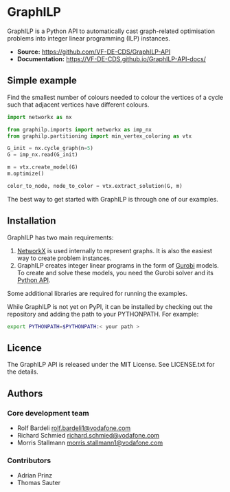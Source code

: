GraphILP
========

GraphILP is a Python API to automatically cast graph-related optimisation problems into integer linear programming (ILP) instances.

* **Source:** https://github.com/VF-DE-CDS/GraphILP-API
* **Documentation:** https://VF-DE-CDS.github.io/GraphILP-API-docs/

Simple example
--------------

Find the smallest number of colours needed to colour the vertices of a cycle such that adjacent vertices have different colours.

```python
import networkx as nx

from graphilp.imports import networkx as imp_nx
from graphilp.partitioning import min_vertex_coloring as vtx

G_init = nx.cycle_graph(n=5)
G = imp_nx.read(G_init)

m = vtx.create_model(G)
m.optimize()

color_to_node, node_to_color = vtx.extract_solution(G, m)
```

The best way to get started with GraphILP is through one of our examples.

Installation
------------

GraphILP has two main requirements: 

1. [NetworkX](https://networkx.org) is used internally to represent graphs. It is also the easiest way to create problem instances.
2. GraphILP creates integer linear programs in the form of [Gurobi](https://www.gurobi.com) models. To create and solve these models, you need the Gurobi solver and its [Python API](https://www.gurobi.com/documentation/9.1/quickstart_mac/cs_using_pip_to_install_gr.html).

Some additional libraries are required for running the examples.

While GraphILP is not yet on PyPI, it can be installed by checking out the repository and adding the path to your PYTHONPATH.
For example:

```bash
export PYTHONPATH=$PYTHONPATH:< your path >
```

Licence
-------

The GraphILP API is released under the MIT License. See LICENSE.txt for the details.

Authors
-------

### Core development team

* Rolf Bardeli <rolf.bardeli1@vodafone.com>
* Richard Schmied <richard.schmied@vodafone.com>
* Morris Stallmann <morris.stallmann1@vodafone.com>

### Contributors

* Adrian Prinz
* Thomas Sauter
